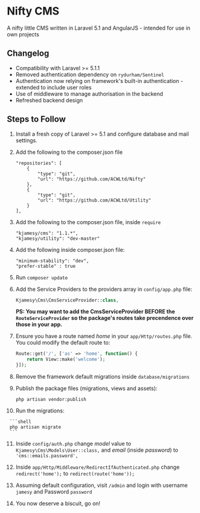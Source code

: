 # Nifty CMS

A nifty little CMS written in Laravel 5.1 and AngularJS - intended for use in own projects

## Changelog
  * Compatibility with Laravel >= 5.1.1
  * Removed authentication dependency on ```rydurham/Sentinel```
  * Authentication now relying on framework's built-in authentication - extended to include user roles
  * Use of middleware to manage authorisation in the backend
  * Refreshed backend design


## Steps to Follow
  1. Install a fresh copy of Laravel >= 5.1 and configure database and mail settings.

  2. Add the following to the composer.json file

     ```shell
     "repositories": [   
         {
      	     "type": "git",
             "url": "https://github.com/ACWLtd/Nifty"
         },
         {
             "type": "git",
             "url": "https://github.com/ACWLtd/Utility"
         }        
     ],	
     ```  

  3. Add the following to the composer.json file, inside ```require```

     ```shell
     "kjamesy/cms": "1.1.*",
     "kjamesy/utility": "dev-master" 
     ``` 

  4. Add the following inside composer.json file:

     ```shell
     "minimum-stability": "dev",
     "prefer-stable" : true
     ``` 

  5. Run ``` composer update ```

  6. Add the Service Providers to the providers array in ```config/app.php``` file:

     ```php
     Kjamesy\Cms\CmsServiceProvider::class,
     ``` 
  
     **PS: You may want to add the CmsServiceProvider BEFORE the ```RouteServiceProvider``` so the package's routes take precendence over those in your app.**

  7. Ensure you have a route named *home* in your ```app/Http/routes.php``` file. You could modify the default route to:

     ```php  
     Route::get('/', ['as' => 'home', function() {
	     return View::make('welcome');
     }]);
     ``` 

  8. Remove the framework default migrations inside ```database/migrations``` 

  9. Publish the package files (migrations, views and assets): 

     ```shell
     php artisan vendor:publish
     ```

  10. Run the migrations:

     ```shell
     php artisan migrate
     ```

  11. Inside ```config/auth.php``` change *model* value to ```Kjamesy\Cms\Models\User::class,``` and *email* (inside *password*) to ```'cms::emails.password',```
  
  12. Inside ```app/Http/Middleware/RedirectIfAuthenticated.php``` change ```redirect('home');``` to ```redirect(route('home'));```
  
  13. Assuming default configuration, visit  ```/admin``` and login with username ```jamesy``` and Password ```password```
   
  14. You now deserve a biscuit, go on!